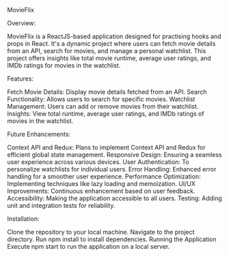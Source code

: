 MovieFlix

Overview:

MovieFlix is a ReactJS-based application designed for practising hooks and props in React. It's a dynamic project where users can fetch movie details from an API, search for movies, and manage a personal watchlist. This project offers insights like total movie runtime, average user ratings, and IMDb ratings for movies in the watchlist.

Features:

Fetch Movie Details: Display movie details fetched from an API.
Search Functionality: Allows users to search for specific movies.
Watchlist Management: Users can add or remove movies from their watchlist.
Insights: View total runtime, average user ratings, and IMDb ratings of movies in the watchlist.

Future Enhancements:

Context API and Redux: Plans to implement Context API and Redux for efficient global state management.
Responsive Design: Ensuring a seamless user experience across various devices.
User Authentication: To personalize watchlists for individual users.
Error Handling: Enhanced error handling for a smoother user experience.
Performance Optimization: Implementing techniques like lazy loading and memoization.
UI/UX Improvements: Continuous enhancement based on user feedback.
Accessibility: Making the application accessible to all users.
Testing: Adding unit and integration tests for reliability.

Installation:

Clone the repository to your local machine.
Navigate to the project directory.
Run npm install to install dependencies.
Running the Application
Execute npm start to run the application on a local server.
